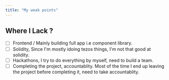 ```yaml
---
title: "My weak points"
---
```


## Where I Lack ?

- [ ] Frontend / Mainly building full app i.e component library.
- [ ] Solidity, Since I'm mostly idoing tezos things, I'm not that good at solidity.
- [ ] Hackathons, I try to do everything by myself, need to build a team.
- [ ] Completing the project, accountablity. Most of the time I end up leaving the project before completing it, need to take accountablity.
